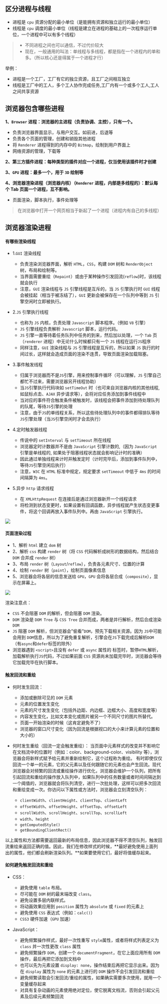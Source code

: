 ## 区分进程与线程

- 进程是 `cpu` 资源分配的最小单位（是能拥有资源和独立运行的最小单位）
- 线程是 `cpu` 调度的最小单位（线程是建立在进程的基础上的一次程序运行单位，一个进程中可以有多个线程）

> - 不同进程之间也可以通信，不过代价较大
> - 现在，一般通用的叫法：单线程与多线程，都是指在一个进程内的单和多。（所以核心还是得属于一个进程才行）

举例：

- 进程是一个工厂，工厂有它的独立资源，且工厂之间相互独立
- 线程是工厂中的工人，多个工人协作完成任务,工厂内有一个或多个工人,工人之间共享资源

## 浏览器包含哪些进程

**1、`Browser` 进程：浏览器的主进程（负责协调、主控），只有一个。**

- 负责浏览器界面显示，与用户交互。如前进，后退等
- 负责各个页面的管理，创建和销毁其他进程
- 将 `Renderer` 进程得到的内存中的 `Bitmap`，绘制到用户界面上
- 网络资源的管理，下载等

**2、第三方插件进程：每种类型的插件对应一个进程，仅当使用该插件时才创建**

**3、`GPU` 进程：最多一个，用于 `3D` 绘制等**

**4、浏览器渲染进程（浏览器内核）（`Renderer` 进程，内部是多线程的）：默认每个 Tab 页面一个进程，互不影响。**

- 页面渲染，脚本执行，事件处理等

> 在浏览器中打开一个网页相当于新起了一个进程（进程内有自己的多线程）

## 浏览器渲染进程

#### 有哪些渲染线程

- 1.`GUI` 渲染线程

  - 负责渲染浏览器界面，解析 `HTML`，`CSS`，构建 `DOM` 树和 `RenderObject` 树，布局和绘制等。
  - 当界面需要重绘（`Repaint`）或由于某种操作引发回流(`reflow`)时，该线程就会执行
  - 注意，`GUI` 渲染线程与 `JS` 引擎线程是互斥的，当 `JS` 引擎执行时 `GUI` 线程会被挂起（相当于被冻结了），`GUI` 更新会被保存在一个队列中等到 `JS` 引擎空闲时立即被执行。

- 2.`JS` 引擎执行线程

  - 也称为 `JS` 内核，负责处理 `Javascript` 脚本程序。（例如 `V8` 引擎）
  - `JS` 引擎线程负责解析 `Javascript` 脚本，运行代码。
  - `JS` 引擎一直等待着任务队列中任务的到来，然后加以处理，一个 `Tab` 页（`renderer` 进程）中无论什么时候都只有一个 `JS` 线程在运行`JS`程序
  - 同样注意，`GUI` 渲染线程与 `JS` 引擎线程是互斥的，所以如果 `JS` 执行的时间过长，这样就会造成页面的渲染不连贯，导致页面渲染加载阻塞。

- 3.事件触发线程

  - 归属于浏览器而不是`JS`引擎，用来控制事件循环（可以理解，`JS` 引擎自己都忙不过来，需要浏览器另开线程协助）
  - 当`JS`引擎执行代码块如 `setTimeOut` 时（也可来自浏览器内核的其他线程,如鼠标点击、`AJAX` 异步请求等），会将对应任务添加到事件线程中
  - 当对应的事件符合触发条件被触发时，该线程会把事件添加到待处理队列的队尾，等待`JS`引擎的处理
  - 注意，由于`JS`的单线程关系，所以这些待处理队列中的事件都得排队等待`JS`引擎处理（当`JS`引擎空闲时才会去执行）

- 4.定时触发器线程

  - 传说中的 `setInterval` 与 `setTimeout` 所在线程
  - 浏览器定时计数器并不是由 `JavaScript` 引擎计数的,（因为 `JavaScript` 引擎是单线程的, 如果处于阻塞线程状态就会影响记计时的准确）
  - 因此通过单独线程来计时并触发定时（计时完毕后，添加到事件队列中，等待`JS`引擎空闲后执行）
  - 注意，`W3C` 在 `HTML` 标准中规定，规定要求 `setTimeout` 中低于 `4ms` 的时间间隔算为 `4ms`。

- 5.异步 `http` 请求线程

  - 在 `XMLHttpRequest` 在连接后是通过浏览器新开一个线程请求
  - 将检测到状态变更时，如果设置有回调函数，异步线程就产生状态变更事件，将这个回调再放入事件队列中。再由 `JavaScript` 引擎执行。

![](./images/渲染进程/xuanran.png)

#### 页面渲染过程

- 1、解析 `html` 建立 `dom` 树
- 2、解析 `css` 构建 `render` 树（将 `CSS` 代码解析成树形的数据结构，然后结合 `DOM` 合并成 `render` 树）
- 3、布局 `render` 树（`Layout`/`reflow`），负责各元素尺寸、位置的计算
- 4、绘制 `render` 树（`paint`），绘制页面像素信息
- 5、浏览器会将各层的信息发送给 `GPU`，`GPU` 会将各层合成（`composite`），显示在屏幕上。

![](./images/渲染进程/yemianxuanran.png)

渲染注意点：

- `CSS` 不会阻塞 `DOM` 的解析，但会阻塞 `DOM` 渲染。
- `DOM` 渲染是 `DOM Tree` 与 `CSS Tree` 合并而成，两者是并行解析，然后合成渲染 `DOM`
- `JS` 阻塞 `DOM` 解析，但浏览器会"偷看"`DOM`，预先下载相关资源。因为 `JS`中可能会用到 `DOM`信息，所以为了避免重复解析，引擎会在`JS`下载完成后解析`DOM`（有`async`和`defer`标签的除外）
- 浏览器遇到 `<script>`且没有 `defer` 或 `async` 属性的 标签时，暂停`HTML`解析，加载解析执行`JS`代码，不过如果前面 `CSS` 资源尚未加载完毕时，浏览器会等待它加载完毕在执行脚本。

#### 触发回流和重绘

- 何时发生回流：

  - 添加或删除可见的 `DOM` 元素
  - 元素的位置发生变化
  - 元素的尺寸发生变化（包括外边距、内边框、边框大小、高度和宽度等）
  - 内容发生变化，比如文本变化或图片被另一个不同尺寸的图片所替代。
  - 页面一开始渲染的时候（这肯定避免不了）
  - 浏览器的窗口尺寸变化（因为回流是根据视口的大小来计算元素的位置和大小的）

- 何时发生重绘（回流一定会触发重绘）：
  当页面中元素样式的改变并不影响它在文档流中的位置时（例如：color、background-color、visibility 等），浏览器会将新样式赋予给元素并重新绘制它，这个过程称为重绘。
  有时即使仅仅回流一个单一的元素，它的父元素以及任何跟随它的元素也会产生回流。现代浏览器会对频繁的回流或重绘操作进行优化，浏览器会维护一个队列，把所有引起回流和重绘的操作放入队列中，如果队列中的任务数量或者时间间隔达到一个阈值的，浏览器就会将队列清空，进行一次批处理，这样可以把多次回流和重绘变成一次。你访问以下属性或方法时，浏览器会立刻清空队列：

  - `clientWidth`、`clientHeight`、`clientTop`、`clientLeft`
  - `offsetWidth`、`offsetHeight`、`offsetTop`、`offsetLeft`
  - `scrollWidth`、`scrollHeight`、`scrollTop`、`scrollLeft`
  - `width`、`height`
  - `getComputedStyle()`
  - `getBoundingClientRect()`

以上属性和方法都需要返回最新的布局信息，因此浏览器不得不清空队列，触发回流重绘来返回正确的值。因此，我们在修改样式的时候，**最好避免使用上面列出的属性，他们都会刷新渲染队列。**如果要使用它们，最好将值缓存起来。

#### 如何避免触发回流和重绘

- CSS：

  - 避免使用 `table` 布局。
  - 尽可能在 `DOM` 树的最末端改变 `class`。
  - 避免设置多层内联样式。
  - 将动画效果应用到 `position` 属性为 `absolute` 或 `fixed` 的元素上
  - 避免使用 `CSS` 表达式（例如：`calc()`）
  - `CSS3` 硬件加速（`GPU` 加速）

- JavaScript：

  - 避免频繁操作样式，最好一次性重写 `style`属性，或者将样式列表定义为 `class` 并一次性更改 `class` 属性
  - 避免频繁操作 `DOM`，创建一个 `documentFragment`，在它上面应用所有 `DOM` 操作，最后再把它添加到文档中
  - 也可以先为元素设置 `display: none`，操作结束后再把它显示出来。因为在 `display` 属性为 `none` 的元素上进行的 `DOM` 操作不会引发回流和重绘
  - 避免频繁读取会引发回流/重绘的属性，如果确实需要多次使用，就用一个变量缓存起来
  - 对具有复杂动画的元素使用绝对定位，使它脱离文档流，否则会引起父元素及后续元素频繁回流
